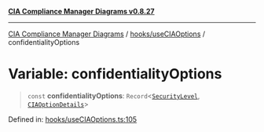 [**CIA Compliance Manager Diagrams v0.8.27**](../../../README.md)

***

[CIA Compliance Manager Diagrams](../../../modules.md) / [hooks/useCIAOptions](../README.md) / confidentialityOptions

# Variable: confidentialityOptions

> `const` **confidentialityOptions**: `Record`\<[`SecurityLevel`](../../../types/cia/type-aliases/SecurityLevel.md), [`CIAOptionDetails`](../interfaces/CIAOptionDetails.md)\>

Defined in: [hooks/useCIAOptions.ts:105](https://github.com/Hack23/cia-compliance-manager/blob/26bb73ca86d23be8656cdd29d12202323a449310/src/hooks/useCIAOptions.ts#L105)
